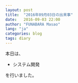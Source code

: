 ```yaml
---
layout: post
title:  "2016年09月03日の出来事"
date:   2016-09-03 22:00
author: "FUNABARA Masao"
lang: "ja"
categories: blog
tags: diary
---
```


本日は、

* システム開発

を行いました。
